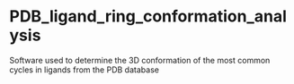 # PDB_ligand_ring_conformation_analysis
Software used to determine the 3D conformation of the most common cycles in ligands from the PDB database
